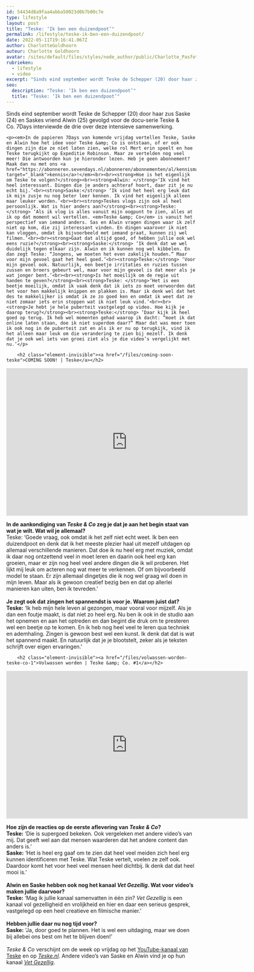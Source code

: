 ```yaml
---
id: 54434d8a9faa4abba50023d0b7b00c7e
type: lifestyle
layout: post
title: "Teske: ‘Ik ben een duizendpoot’"
permalink: /lifestyle/teske-ik-ben-een-duizendpoot/
date: 2022-05-11T19:16:41.067Z
author: CharlotteGoldhoorn
auteur: Charlotte Goldhoorn
avatar: /sites/default/files/styles/node_author/public/Charlotte_PasfotoDSC01555%20EXTRA.jpg?itok=Uh1_j08g
rubrieken:
  - lifestyle
  - video
excerpt: "Sinds eind september wordt Teske de Schepper (20) door haar zus Saske (24) en Saskes vriend Alwin (25) gevolgd voor de docu-serie Teske &amp; Co. 7Days interviewde de drie over deze intensieve samenwerking.  "
seo:
  description: "Teske: ‘Ik ben een duizendpoot’"
  title: "Teske: ‘Ik ben een duizendpoot’"
---
```

Sinds eind september wordt Teske de Schepper (20) door haar zus Saske (24) en Saskes vriend Alwin (25) gevolgd voor de docu-serie Teske &amp; Co. 7Days interviewde de drie over deze intensieve samenwerking.  

    <p><em>In de papieren 7Days van komende vrijdag vertellen Teske, Saske en Alwin hoe het idee voor Teske &amp; Co is ontstaan, of er ook dingen zijn die ze níet laten zien, welke rol Mert erin speelt en hoe Teske terugkijkt op Expeditie Robinson. Maar ze vertelden nog veel meer! Die antwoorden kun je hieronder lezen. Heb je geen abonnement? Maak dan nu met ons <a href="https://abonneren.sevendays.nl/abonneren/abonnementen/al/kennismaken2/" target="_blank">kennis</a>!</em><br><br><strong>Hoe is het eigenlijk om Teske te volgen?</strong><br><strong>Alwin: </strong>‘Ik vind het heel interessant. Dingen die je anders achteraf hoort, daar zit je nu echt bij.’<br><strong>Saske:</strong> ‘Ik vind het heel erg leuk dat ik mijn zusje nu nog beter leer kennen. Ik vind het eigenlijk alleen maar leuker worden.’<br><br><strong>Teskes vlogs zijn ook al heel persoonlijk. Wat is hier anders aan?</strong><br><strong>Teske:</strong> ‘Als ik vlog is alles vanuit mijn oogpunt te zien, alles at ik op dat moment wil vertellen. <em>Teske &amp; Co</em> is vanuit het perspectief van iemand anders. Sas en Alwin vragen dingen waar ik zelf niet op kom, die zij interessant vinden. En dingen waarover ik niet kan vloggen, omdat ik bijvoorbeeld met iemand praat, kunnen zij wel filmen.’<br><br><strong>Gaat dat altijd goed, of hebben jullie ook wel eens ruzie?</strong><br><strong>Saske:</strong> ‘Ik denk dat we wel duidelijk tegen elkaar zijn. Alwin en ik kunnen nog wel kibbelen. En dan zegt Teske: “Jongens, we moeten het even zakelijk houden.” Maar voor mijn gevoel gaat het heel goed.’<br><strong>Teske:</strong> ‘Voor mijn gevoel ook. Natuurlijk, een beetje irritaties en ruzies tussen zussen en broers gebeurt wel, maar voor mijn gevoel is dat meer als je wat jonger bent.’<br><br><strong>Is het moeilijk om de regie uit handen te geven?</strong><br><strong>Teske: </strong>‘Het is een beetje moeilijk, omdat ik vaak denk dat ik iets zo moet verwoorden dat het voor hen makkelijk knippen en plakken is. Maar ik denk wel dat het des te makkelijker is omdat ik ze zo goed ken en omdat ik weet dat ze niet zomaar iets erin stoppen wat ik niet leuk vind.’<br><br><strong>Je hebt je hele puberteit vastgelegd op video. Hoe kijk je daarop terug?</strong><br><strong>Teske:</strong> ‘Daar kijk ik heel goed op terug. Ik heb wel momenten gehad waarop ik dacht: “moet ik dat online laten staan, doe ik niet superdom daar?” Maar dat was meer toen ik ook nog in de puberteit zat en als ik er nu op terugkijk, vind ik het alleen maar leuk om die verandering te zien bij mezelf. Ik denk dat je ook wel iets van groei ziet als je die video’s vergelijkt met nu.’</p>
<p><div class="media media-element-container media-default"><div id="file-11987" class="file file-video file-video-youtube">

        <h2 class="element-invisible"><a href="/files/coming-soon-teske">COMING SOON! | Teske</a></h2>
    
  
  <div class="content">
    <div class="media-youtube-video media-element file-default media-youtube-1">
  <iframe class="media-youtube-player" width="640" height="390" title="COMING SOON! | Teske" src="https://www.youtube.com/embed/5fRbiqUBbZ8?wmode=opaque&controls=" name="COMING SOON! | Teske" frameborder="0" allowfullscreen="">Video van COMING SOON! | Teske</iframe>
</div>
  </div>

  
</div>
</div>
<p><strong>In de aankondiging van <em>Teske &amp; Co</em> zeg je dat je aan het begin staat van wat je wilt. Wat wil je allemaal?</strong><br>Teske: ‘Goede vraag, ook omdat ik het zelf niet echt weet. Ik ben een duizendpoot en denk dat ik het meeste plezier haal uit mezelf uitdagen op allemaal verschillende manieren. Dat doe ik nu heel erg met muziek, omdat ik daar nog ontzettend veel in moet leren en daarin ook heel erg kan groeien, maar er zijn nog heel veel andere dingen die ik wil proberen. Het lijkt mij leuk om acteren nog wat meer te verkennen. Of om bijvoorbeeld model te staan. Er zijn allemaal dingetjes die ik nog wel graag wil doen in mijn leven. Maar als ik gewoon creatief bezig ben en dat op allerlei manieren kan uiten, ben ik tevreden.’<br><br><strong>Je zegt ook dat zingen het spannendst is voor je. Waarom juist dat?</strong><br><strong>Teske:</strong> ‘Ik heb mijn hele leven al gezongen, maar vooral voor mijzelf. Als je dan een foutje maakt, is dat niet zo heel erg. Nu ben ik ook in de studio aan het opnemen en aan het optreden en dan begint die druk om te presteren wel een beetje op te komen. En ik heb nog heel veel te leren qua techniek en ademhaling. Zingen is gewoon best wel een kunst. Ik denk dat dat is wat het spannend maakt. En natuurlijk dat je je blootstelt, zeker als je teksten schrijft over eigen ervaringen.'</p>
<p><div class="media media-element-container media-default"><div id="file-11988" class="file file-video file-video-youtube">

        <h2 class="element-invisible"><a href="/files/volwassen-worden-teske-co-1">Volwassen worden | Teske &amp; Co. #1</a></h2>
    
  
  <div class="content">
    <div class="media-youtube-video media-element file-default media-youtube-2">
  <iframe class="media-youtube-player" width="640" height="390" title="Volwassen worden | Teske &amp; Co. #1" src="https://www.youtube.com/embed/UOe7LrULfvA?wmode=opaque&controls=" name="Volwassen worden | Teske &amp; Co. #1" frameborder="0" allowfullscreen="">Video van Volwassen worden | Teske &amp;amp; Co. #1</iframe>
</div>
  </div>

  
</div>
</div>
<p><strong>Hoe zijn de reacties op de eerste aflevering van <em>Teske &amp; Co</em>?</strong><br><strong>Teske:</strong> ‘Die is supergoed bekeken. Ook vergeleken met andere video’s van mij. Dat geeft wel aan dat mensen waarderen dat het andere content dan anders is.’<br><strong>Saske:</strong> ‘Het is heel erg gaaf om te zien dat heel veel meiden zich heel erg kunnen identificeren met Teske. Wat Teske vertelt, voelen ze zelf ook. Daardoor komt het voor heel veel mensen heel dichtbij. Ik denk dat dat heel mooi is.’<br><br><strong>Alwin en Saske hebben ook nog het kanaal <em>Vet Gezellig</em>. Wat voor video’s maken jullie daarvoor?</strong><br><strong>Teske:</strong> ‘Mag ik jullie kanaal samenvatten in één zin? <em>Vet Gezellig</em> is een kanaal vol gezelligheid en vrolijkheid en hier en daar een serieus gesprek, vastgelegd op een heel creatieve en filmische manier.’<br><br><strong>Hebben jullie daar nu nog tijd voor?</strong><br><strong>Saske:</strong> ’Ja, door goed te plannen. Het is wel een uitdaging, maar we doen bij allebei ons best om het te blijven doen!’<br><br><em>Teske &amp; Co</em> verschijnt om de week op vrijdag op het <a href="https://www.youtube.com/user/goodxnightmare/featured" target="_blank">YouTube-kanaal van Teske</a> en op <a href="http://www.teske.nl/" target="_blank"><em>Teske.nl</em></a>. Andere video’s van Saske en Alwin vind je op hun kanaal <a href="https://www.youtube.com/user/vetgezellig" target="_blank"><em>Vet Gezellig</em></a>.</p>  

